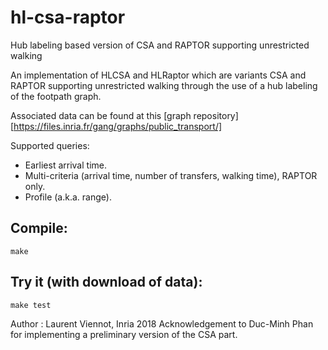 # hl-csa-raptor
Hub labeling based version of CSA and RAPTOR supporting unrestricted walking

An implementation of HLCSA and HLRaptor which are variants CSA and RAPTOR supporting unrestricted walking through the use of a hub labeling of the footpath graph.

Associated data can be found at this [graph repository][https://files.inria.fr/gang/graphs/public_transport/]

Supported queries:
 * Earliest arrival time.
 * Multi-criteria (arrival time, number of transfers, walking time), RAPTOR only.
 * Profile (a.k.a. range).

## Compile:
```
make
```

## Try it (with download of data):
```
make test
```

Author : Laurent Viennot, Inria 2018
Acknowledgement to Duc-Minh Phan for implementing a preliminary version of the CSA part.  
